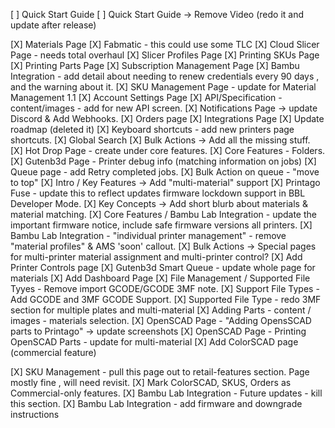 [ ] Quick Start Guide
[ ] Quick Start Guide -> Remove Video (redo it and update after release)

[X] Materials Page
[X] Fabmatic - this could use some TLC
[X] Cloud Slicer Page - needs total overhaul
[X] Slicer Profiles Page
[X] Printing SKUs Page
[X] Printing Parts Page
[X] Subscription Management Page
[X] Bambu Integration - add detail about needing to renew credentials every 90 days , and the warning about it.
[X] SKU Management Page - update for Material Management 1.1
[X] Account Settings Page
[X] API/Specification - content/images - add for new API screen.
[X] Notifications Page -> update Discord & Add Webhooks.
[X] Orders page
[X] Integrations Page
[X] Update roadmap (deleted it)
[X] Keyboard shortcuts - add new printers page shortcuts.
[X] Global Search
[X] Bulk Actions -> Add all the missing stuff.  
[X] Hot Drop Page - create under core features.
[X] Core Features - Folders.
[X] Gutenb3d Page - Printer debug info (matching information on jobs)
[X] Queue page - add Retry completed jobs.
[X] Bulk Action on queue - "move to top"
[X] Intro / Key Features -> Add "multi-material" support 
[X] Printago Fuse - update this to reflect updates firmware lockdown support in BBL Developer Mode.
[X] Key Concepts -> Add short blurb about materials & material matching.
[X] Core Features / Bambu Lab Integration - update the important firmware notice, include safe firmware versions all printers.
[X] Bambu Lab Integration - "individual printer management" - remove "material profiles" & AMS 'soon' callout.
[X] Bulk Actions -> Special pages for multi-printer material assignment	and multi-printer control?
[X] Add Printer Controls page
[X] Gutenb3d Smart Queue - update whole page for materials 
[X] Add Dashboard Page
[X] File Management / Supported File Tyyes - Remove import GCODE/GCODE 3MF note.
[X] Support File Types - Add GCODE and 3MF GCODE Support.
[X] Supported File Type - redo 3MF section for multiple plates and multi-material
[X] Adding Parts - content / images - materials selection.
[X] OpenSCAD Page - "Adding OpensSCAD parts to Printago" -> update screenshots
[X] OpenSCAD Page - Printing OpenSCAD Parts - update for multi-material
[X] Add ColorSCAD page (commercial feature)

[X] SKU Management - pull this page out to retail-features section.  Page mostly fine , will need revisit.
[X] Mark ColorSCAD, SKUS, Orders as Commercial-only features.
[X] Bambu Lab Integration -  Future updates - kill this section.
[X] Bambu Lab Integration - add firmware and downgrade instructions